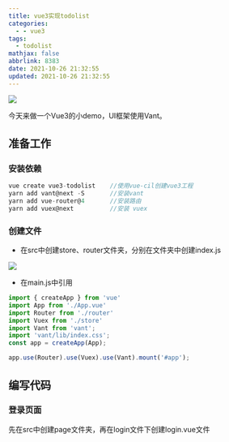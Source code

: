 ```yaml
---
title: vue3实现todolist
categories:
  - - vue3
tags:
  - todolist
mathjax: false
abbrlink: 8383
date: 2021-10-26 21:32:55
updated: 2021-10-26 21:32:55
---
```


![](/gallery/vue3-todolist-index.jpg)

<!-- more -->

今天来做一个Vue3的小demo，UI框架使用Vant。

## 准备工作

### 安装依赖

```js
vue create vue3-todolist    //使用vue-cil创建vue3工程
yarn add vant@next -S       //安装vant
yarn add vue-router@4       //安装路由
yarn add vuex@next          //安装 vuex
```

### 创建文件

- 在src中创建store、router文件夹，分别在文件夹中创建index.js

![](/gallery/vue3-todolist-createpackage.jpg)

- 在main.js中引用

```js
import { createApp } from 'vue'
import App from './App.vue'
import Router from './router'
import Vuex from './store'
import Vant from 'vant';
import 'vant/lib/index.css';
const app = createApp(App);

app.use(Router).use(Vuex).use(Vant).mount('#app');

```

## 编写代码

### 登录页面

先在src中创建page文件夹，再在login文件下创建login.vue文件

